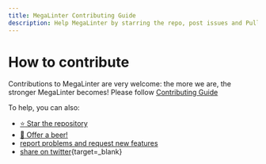 ```yaml
---
title: MegaLinter Contributing Guide
description: Help MegaLinter by starring the repo, post issues and Pull Requests, or even sponsor the author
---
```

<!-- markdownlint-disable MD013 -->
<!-- Generated by .automation/build.py, please do not update manually -->
<!-- how-to-contribute-section-start -->

# How to contribute

Contributions to MegaLinter are very welcome: the more we are, the stronger MegaLinter becomes!
Please follow [Contributing Guide](https://megalinter.io/contributing/)

To help, you can also:

- [:star: Star the repository](https://github.com/oxsecurity/megalinter/stargazers)
- [:beer: Offer a beer!](https://github.com/sponsors/nvuillam)
- [report problems and request new features](https://github.com/oxsecurity/megalinter/issues)
- [share on twitter](https://twitter.com/intent/tweet/?text=MegaLinter:%2070%20linters%20aggregator%20easy%20to%20use%20for%20all%20your%20projects&url=http://megalinter.io/&via=nvuillam){target=_blank}

<!-- how-to-contribute-section-end -->
